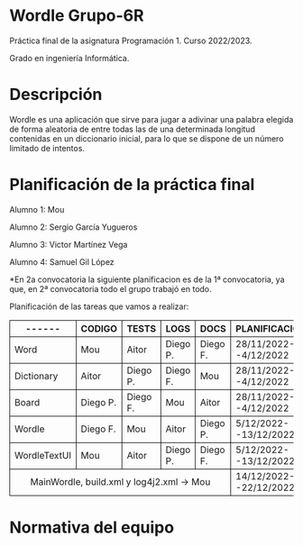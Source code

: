 # Wordle Grupo-6R

Práctica final de la asignatura Programación 1. Curso 2022/2023.

Grado en ingeniería Informática.


# Descripción

Wordle es una aplicación que sirve para jugar a adivinar una palabra elegida de forma aleatoria de entre todas las de una determinada longitud contenidas en un diccionario inicial, para lo que se dispone de un número limitado de intentos.


# Planificación de la práctica final
Alumno 1: Mou

Alumno 2: Sergio García Yugueros

Alumno 3: Victor Martínez Vega

Alumno 4: Samuel Gil López



*En 2a convocatoria la siguiente planificacion es de la 1ª convocatoria, ya que, en 2ª convocatoria todo el grupo trabajó en todo.

Planificación de las tareas que vamos a realizar:
    <table>
        <th style="border: 1px solid black;">------</th>
        <th style="border: 1px solid black;">CODIGO</th>
        <th style="border: 1px solid black;">TESTS</th>
        <th style="border: 1px solid black;">LOGS</th>
        <th style="border: 1px solid black;">DOCS</th>
        <th style="border: 1px solid black;">PLANIFICACION</th>
        <tr >
            <td style="border: 1px solid black;">Word</td>
            <td style="border: 1px solid black;">Mou</td>
            <td style="border: 1px solid black;">Aitor</td>
            <td style="border: 1px solid black;">Diego P.</td>
            <td style="border: 1px solid black;">Diego F.</td>
            <td style="border: 1px solid black;">28/11/2022--4/12/2022</td>
        </tr>
        <tr>
            <td style="border: 1px solid black;">Dictionary</td>
            <td style="border: 1px solid black;">Aitor</td>
            <td style="border: 1px solid black;">Diego P.</td>
            <td style="border: 1px solid black;">Diego F.</td>
            <td style="border: 1px solid black;">Mou</td>
            <td style="border: 1px solid black;">28/11/2022--4/12/2022</td>
        </tr>
        <tr>
            <td style="border: 1px solid black;">Board</td>
            <td style="border: 1px solid black;">Diego P.</td>
            <td style="border: 1px solid black;">Diego F.</td>
            <td style="border: 1px solid black;">Mou</td>
            <td style="border: 1px solid black;">Aitor</td>
            <td style="border: 1px solid black;">28/11/2022--4/12/2022</td>
        </tr>
        <tr>
            <td style="border: 1px solid black;">Wordle</td>
            <td style="border: 1px solid black;">Diego F.</td>
            <td style="border: 1px solid black;">Mou</td>
            <td style="border: 1px solid black;">Aitor</td>
            <td style="border: 1px solid black;">Diego P.</td>
            <td style="border: 1px solid black;">5/12/2022--13/12/2022</td>
        </tr>
        <tr>
            <td style="border: 1px solid black;">WordleTextUI</td>
            <td style="border: 1px solid black;">Mou</td>
            <td style="border: 1px solid black;">Aitor</td>
            <td style="border: 1px solid black;">Diego P.</td>
            <td style="border: 1px solid black;">Diego F.</td>
            <td style="border: 1px solid black;">5/12/2022--13/12/2022</td>
        </tr>
        <tr>
            <td style="border: 1px solid black;" align="center" colspan="5">MainWordle, build.xml y log4j2.xml -> Mou</td>
            <td style="border: 1px solid black;">14/12/2022--22/12/2022</td>
        </tr>
    </table>


# Normativa del equipo
